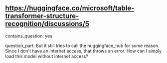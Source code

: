 ## https://huggingface.co/microsoft/table-transformer-structure-recognition/discussions/5

contains_question: yes

question_part: But it still tries to call the huggingface_hub for some reason. Since I don't have an internet access, that throws an error. How can I simply load this model without internet access?